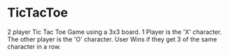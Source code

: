 # TicTacToe
2 player Tic Tac Toe Game using a 3x3 board.
1 Player is the 'X' character. The other player is the 'O' character.
User Wins if they get 3 of the same character in a row.

